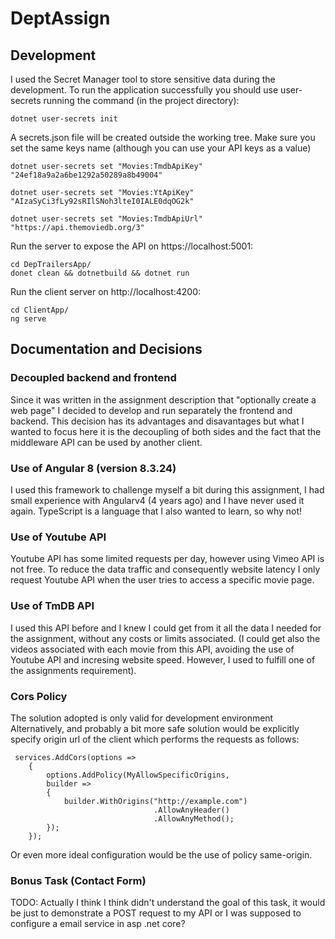 # DeptAssign

## Development

I used the Secret Manager tool to store sensitive data during the development. To run the application successfully you should use user-secrets running the command (in the project directory):

`dotnet user-secrets init` 

A secrets.json file will be created outside the working tree. Make sure you set the same keys name (although you can use your API keys as a value)

`dotnet user-secrets set "Movies:TmdbApiKey" "24ef18a9a2a6be1292a50289a8b49004"`

`dotnet user-secrets set "Movies:YtApiKey" "AIzaSyCi3fLy92sRIlSNoh3lteI0IALE0dqOG2k"`

`dotnet user-secrets set "Movies:TmdbApiUrl" "https://api.themoviedb.org/3"`


Run the server to expose the API on https://localhost:5001:

```
cd DepTrailersApp/ 
donet clean && dotnetbuild && dotnet run
```

Run the client server on http://localhost:4200:

```
cd ClientApp/
ng serve
```

## Documentation and Decisions

### Decoupled backend and frontend
Since it was written in the assignment description that "optionally create a web page" I decided to develop and run separately the frontend and backend. This decision has its advantages and disavantages but what I wanted to focus here it is the decoupling of both sides and the fact that the middleware API can be used by another client.

### Use of Angular 8 (version 8.3.24)
I used this framework to challenge myself a bit during this assignment, I had small experience with Angularv4 (4 years ago) and I have never used it again. 
TypeScript is a language that I also wanted to learn, so why not!

### Use of Youtube API
Youtube API has some limited requests per day, however using Vimeo API is not free.
To reduce the data traffic and consequently website latency I only request Youtube API when the user tries to access a specific movie page.

### Use of TmDB API
I used this API before and I knew I could get from it all the data I needed for the assignment, without any costs or limits associated.
(I could get also the videos associated with each movie from this API, avoiding the use of Youtube API and incresing website speed. However, I used to fulfill one of the assignments requirement).

### Cors Policy
The solution adopted is only valid for development environment
Alternatively, and probably a bit more safe solution would be explicitly specify origin url of the client which performs the requests as follows:

```
 services.AddCors(options =>
    {
        options.AddPolicy(MyAllowSpecificOrigins,
        builder =>
        {
            builder.WithOrigins("http://example.com")
                                .AllowAnyHeader()
                                .AllowAnyMethod();
        });
    });

```
Or even more ideal configuration would be the use of policy same-origin.

### Bonus Task (Contact Form)
TODO: Actually I think I think didn't understand the goal of this task, it would be just to demonstrate a POST request to my API or I was supposed to configure a email service in asp .net core?
